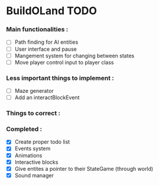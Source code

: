 # BuildOLand TODO

### Main functionalities :

- [ ] Path finding for AI entities
- [ ] User interface and pause
- [ ] Mangement system for changing between states
- [ ] Move player control input to player class

### Less important things to implement :
- [ ] Maze generator
- [ ] Add an interactBlockEvent

### Things to correct :

### Completed :
- [x] Create proper todo list
- [x] Events system
- [x] Animations
- [x] Interactive blocks
- [x] Give entites a pointer to their StateGame (through world)
- [x] Sound manager
